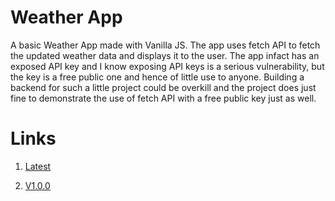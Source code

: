 # Weather App

A basic Weather App made with Vanilla JS. The app uses fetch API to fetch the updated weather data and displays it to the user. The app infact has an exposed API key and I know exposing API keys is a serious vulnerability, but the key is a free public one and hence of little use to anyone. Building a backend for such a little project could be overkill and the project does just fine to demonstrate the use of fetch API with a free public key just as well.

# Links

1. [Latest](https://prince-thind.github.io/weather-app/)

2. [V1.0.0](https://prince-thind.github.io/weather-app/v1.0.0)

